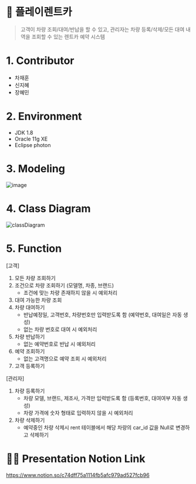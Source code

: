 # 🚗 플레이렌트카

> 고객이 차량 조회/대여/반납을 할 수 있고, 관리자는 차량 등록/삭제/모든 대여 내역을 조회할 수 있는 렌트카 예약 시스템

# 1. Contributor
- 차재훈 
- 신지혜
- 장혜민

# 2. Environment
- JDK 1.8
- Oracle 11g XE
- Eclipse photon

# 3. Modeling
![image](https://user-images.githubusercontent.com/74531573/129319247-d86c26e5-917b-4bc1-adf8-7958e8e2acc7.png)



# 4. Class Diagram
![classDiagram](https://user-images.githubusercontent.com/74531573/129318723-4b8a60e6-7027-451d-bf59-8857bba222b3.gif)



# 5. Function

[고객]

1. 모든 차량 조회하기
2. 조건으로 차량 조회하기 (모델명, 차종, 브랜드)
    - 조건에 맞는 차량 존재하지 않을 시 예외처리
3. 대여 가능한 차량 조회
4. 차량 대여하기
    - 반납예정일, 고객번호, 차량번호만 입력받도록 함 (예약번호, 대여일은 자동 생성)
    - 없는 차량 번호로 대여 시 예외처리
5. 차량 반납하기
    - 없는 예약번호로 반납 시 예외처리
6. 예약 조회하기 
    - 없는 고객명으로 예약 조회 시 예외처리
7. 고객 등록하기

[관리자]

1. 차량 등록하기
    - 차량 모델, 브랜드, 제조사, 가격만 입력받도록 함 (등록번호, 대여여부 자동 생성)
    - 차량 가격에 숫자 형태로 입력하지 않을 시 예외처리
2. 차량 삭제하기
    - 예약중인 차량 삭제시 rent 테이블에서 해당 차량의 car_id 값을 Null로 변경하고 삭제하기

 

# 👩‍🏫 Presentation Notion Link
https://www.notion.so/c74dff75a1114fb5afc979ad527fcb96
